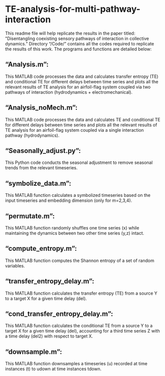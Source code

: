 # TE-analysis-for-multi-pathway-interaction

This readme file will help replicate the results in the paper titled: "Disentangling coexisting sensory pathways of interaction in collective dynamics.”
Directory “/Code/” contains all the codes required to replicate the results of this work.
The programs and functions are detailed below:
## “Analysis.m”:
This MATLAB code processes the data and calculates transfer entropy (TE) and conditional TE for different delays between time series and plots all the relevant results of TE analysis for an airfoil-flag system coupled via two pathways of interaction (hydrodynamics + electromechanical). 
## “Analysis_noMech.m”:
This MATLAB code processes the data and calculates TE and conditional TE for different delays between time series and plots all the relevant results of TE analysis for an airfoil-flag system coupled via a single interaction pathway (hydrodynamics).
## “Seasonally_adjust.py”:
This Python code conducts the seasonal adjustment to remove seasonal trends from the relevant timeseries.
## “symbolize_data.m”:
This MATLAB function calculates a symbolized timeseries based on the input timeseries and embedding dimension (only for m=2,3,4).
## “permutate.m”:
This MATLAB function randomly shuffles one time series (x) while maintaining the dynamics between two other time series (y,z) intact.
## “compute_entropy.m”:
This MATLAB function computes the Shannon entropy of a set of random variables.
## “transfer_entropy_delay.m”:
This MATLAB function calculates the transfer entropy (TE) from a source Y to a target X for a given time delay (del).
## “cond_transfer_entropy_delay.m”:
This MATLAB function calculates the conditional TE from a source Y to a target X for a given time delay (del), accounting for a third time series Z with a time delay (del2) with respect to target X.
## “downsample.m”:
This MATLAB function downsamples a timeseries (u) recorded at time instances (t) to udown at time instances tdown.
